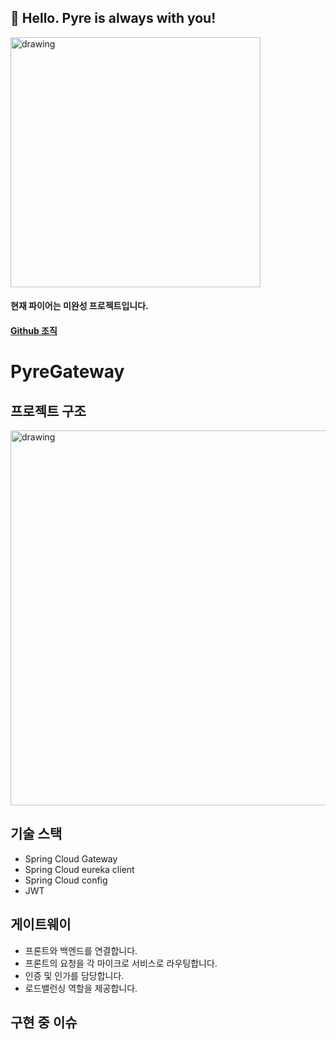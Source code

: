 ## 🙌 Hello. Pyre is always with you!
<img src="https://cdn.discordapp.com/attachments/1214849763745202176/1214850895133679616/pyre.png?ex=65fa9d10&is=65e82810&hm=0824d809c6b9297212831b1bcac723e24bf93b2199ffbcb665e84092034a133d&" alt="drawing" width="400"/>

#### 현재 파이어는 미완성 프로젝트입니다.
#### [Github 조직](https://github.com/Pyre-org)

# PyreGateway
## 프로젝트 구조
<img src="https://cdn.discordapp.com/attachments/393025698907947009/1219253860032450570/image.png?ex=660aa1a4&is=65f82ca4&hm=f10b1992651022e4b976fe1fbe6feeb2487b3753fa4c27770c396721af6a3280&" alt="drawing" width="600"/>

## 기술 스택
- Spring Cloud Gateway
- Spring Cloud eureka client
- Spring Cloud config
- JWT
  
## 게이트웨이
- 프론트와 백엔드를 연결합니다.
- 프론트의 요청을 각 마이크로 서비스로 라우팅합니다.
- 인증 및 인가를 담당합니다.
- 로드밸런싱 역할을 제공합니다.

## 구현 중 이슈
